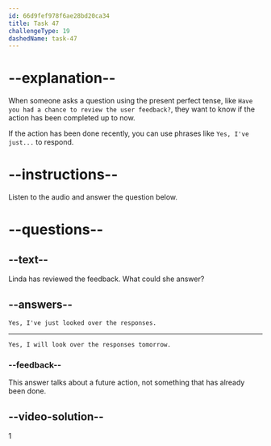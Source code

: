 ```yaml
---
id: 66d9fef978f6ae28bd20ca34
title: Task 47
challengeType: 19
dashedName: task-47
---
```

<!--
AUDIO REFERENCE:
Bob: Linda, have you had a chance to review the user feedback since we deployed the update?
-->

# --explanation--

When someone asks a question using the present perfect tense, like `Have you had a chance to review the user feedback?`, they want to know if the action has been completed up to now. 

If the action has been done recently, you can use phrases like `Yes, I've just...` to respond.

# --instructions--

Listen to the audio and answer the question below.

# --questions--

## --text--

Linda has reviewed the feedback. What could she answer?

## --answers--

`Yes, I've just looked over the responses.`

---

`Yes, I will look over the responses tomorrow.`

### --feedback--

This answer talks about a future action, not something that has already been done.

## --video-solution--

1
